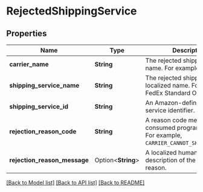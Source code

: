# RejectedShippingService

## Properties

Name | Type | Description | Notes
------------ | ------------- | ------------- | -------------
**carrier_name** | **String** | The rejected shipping carrier name. For example, USPS. | 
**shipping_service_name** | **String** | The rejected shipping service localized name. For example, FedEx Standard Overnight. | 
**shipping_service_id** | **String** | An Amazon-defined shipping service identifier. | 
**rejection_reason_code** | **String** | A reason code meant to be consumed programatically. For example, `CARRIER_CANNOT_SHIP_TO_POBOX`. | 
**rejection_reason_message** | Option<**String**> | A localized human readable description of the rejected reason. | [optional]

[[Back to Model list]](../README.md#documentation-for-models) [[Back to API list]](../README.md#documentation-for-api-endpoints) [[Back to README]](../README.md)



